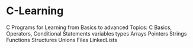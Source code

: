 # C-Learning
C Programs for Learning from Basics to advanced
Topics:
C Basics, Operators, Conditional Statements
variables types
Arrays
Pointers
Strings
Functions
Structures
Unions
Files
LinkedLists
